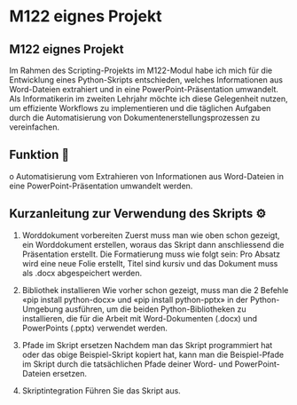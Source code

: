 # M122 eignes Projekt
## M122 eignes Projekt

Im Rahmen des Scripting-Projekts im M122-Modul habe ich mich für die Entwicklung eines Python-Skripts entschieden, welches Informationen aus Word-Dateien extrahiert und in eine PowerPoint-Präsentation umwandelt. Als Informatikerin im zweiten Lehrjahr möchte ich diese Gelegenheit nutzen, um effiziente Workflows zu implementieren und die täglichen Aufgaben durch die Automatisierung von Dokumentenerstellungsprozessen zu vereinfachen.

## Funktion 🎯

o	Automatisierung vom Extrahieren von Informationen aus Word-Dateien in eine PowerPoint-Präsentation umwandelt werden.

## Kurzanleitung zur Verwendung des Skripts ⚙️

1.	Worddokument vorbereiten
Zuerst muss man wie oben schon gezeigt, ein Worddokument erstellen, woraus das Skript dann anschliessend die Präsentation erstellt. Die Formatierung muss wie folgt sein: Pro Absatz wird eine neue Folie erstellt, Titel sind kursiv und das Dokument muss als .docx abgespeichert werden.

2.	Bibliothek installieren
Wie vorher schon gezeigt, muss man die 2 Befehle «pip install python-docx» und «pip install python-pptx» in der Python-Umgebung ausführen, um die beiden Python-Bibliotheken zu installieren, die für die Arbeit mit Word-Dokumenten (.docx) und PowerPoints (.pptx) verwendet werden.

3.	Pfade im Skript ersetzen
Nachdem man das Skript programmiert hat oder das obige Beispiel-Skript kopiert hat, kann man die Beispiel-Pfade im Skript durch die tatsächlichen Pfade deiner Word- und PowerPoint-Dateien ersetzen.

4.	Skriptintegration
Führen Sie das Skript aus.


